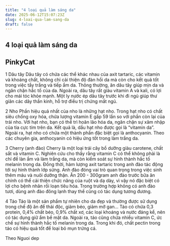 ```yaml
---
title: "4 loại quả làm sáng da"
date: 2025-06-12T15:07:23Z
slug: 4-loai-qua-lam-sang-da
draft: false
---
```


## 4 loại quả làm sáng da

## PinkyCat

1​
Dâu tây
​Dâu tây có chứa các thể khác nhau của axit tartaric, các vitamin và khoáng chất, không chỉ cải thiện độ đàn hồi da mà còn cho kết quả tốt trong việc tẩy trắng và tiếp ẩm da. Thông thường, ăn dâu tây giúp mịn da và ngăn chặn hắc tố của da. Ngoài ra, dâu tây rất giàu vitamin A và kali, có lợi cho mái tóc khỏe mạnh. Một ly nước ép dâu tây trước khi đi ngủ giúp thư giãn các dây thần kinh, hỗ trợ điều trị chứng mất ngủ.

2​
Nho
​Phần hiệu quả nhất của nho là những hạt nho. Trong hạt nho có chất siêu chống oxy hóa, chứa lượng vitamin E gấp 59 lần so với phần còn lại của trái nho. Với hạt nho, bạn có thể trì hoãn lão hóa da, ngăn chặn sự xâm nhập của tia cực tím trên da. Kết quả là, dầu hạt nho được gọi là “vitamin da”. Ngoài ra, hạt nho có chứa một thành phần đặc biệt gọi là anthocyanin. Theo các chuyên gia, anthocyanin có hiệu ứng tốt trong làm trắng da.

3​
Cherry (anh đào)
​Cherry là một loại trái cây bổ dưỡng giàu carotene, chất sắt và vitamin C. Nghiên cứu cho thấy rằng vitamin C có thể không phải là chỉ để làn ẩm và làm trắng da, mà còn kiểm soát sự hình thành hắc tố melanin trong da.
Đồng thời, hàm lượng axit tartaric trong anh đào tác động tới sự hình thành lớp sừng. Anh đào đóng vai trò quan trọng trong việc sinh thêm máu và nuôi dưỡng thận. Ăn 200 - 300gram anh đào trước bữa ăn chính có thể cải thiện chức năng của ruột và dạ dày, vì vậy nó đặc biệt có lợi cho bệnh nhân rối loạn tiêu hóa.
Trong trường hợp không có anh đào tươi, dùng anh đào đông lạnh thay thế cũng có tác dụng tương đương.

4​
Táo
​Táo là một sản phẩm tự nhiên cho da đẹp và thường được sử dụng trong chế độ ăn để thải độc, giảm béo, giảm mỡ gan…
Táo có chứa 0,3 protein, 0,4% chất béo, 0,9% chất xơ, các loại khoáng và nước đáng kể, nên có tác dụng giữ ẩm bề mặt da. Ngoài ra, táo cũng chứa nhiều vitamin C, ức chế sự hình thành hắc tố melanin trong da. Trong khi đó, chất pectin trong táo có hiệu quả tốt để loại bỏ mụn trứng cá.

Theo Nguoi dep​